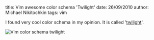 title: Vim awesome color schema 'Twilight'
date: 26/09/2010
author: Michael Nikitochkin
tags: vim

I found very cool color schema in my opinion. It is called '[twilight](http://www.vim.org/scripts/script.php?script_id=1677 "twilight")'.

![Vim color schema twilight](/images/vim_color_schema_twilight.png "Vim color schema Twilight")